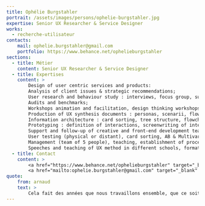 ```yaml
---
title: Ophélie Burgstahler
portrait: /assets/images/persons/ophelie-burgstahler.jpg
expertise: Senior UX Researcher & Service Designer
works:
  - recherche-utilisateur
contacts:
    mail: ophelie.burgstahler@gmail.com
    portfolio: https://www.behance.net/ophelieburgstahler
sections:
  - title: Métier
    content: Senior UX Researcher & Service Designer
  - title: Expertises
    content: >
        Design of user centric services and products:
        Analysis of client issues & strategic recommendations;
        User research and behaviour study : interviews, focus group, surveys, field studies, user testing;
        Audits and benchmarks;
        Workshops animation and facilitation, design thinking workshops and sprint design;
        Production of UX synthesis documents : personas, scenarii, flows and journeys, experience map, affinity diagrams;
        Information architecture : card sorting, tree structure, flowcharts, user flows;
        Prototyping : definition of interactions, screenwriting of interfaces, storyboards, zonings, wireframes, interactive prototype, sketching;
        Support and follow-up of creative and front-end development teams;
        User testing (physical or distant), card sorting, AB & Multivariate testing;
        Management (team of 5 people), teaching, establishment of processes & methods;
        Speeches and teaching of UX method in different schools, formations or organizations
  - title: Contact
    content: >
        <a href="https://www.behance.net/ophelieburgstahler" target="_blank" rel="noreferrer">Portfolio</a> –
        <a href="mailto:ophelie.burgstahler@gmail.com" target="_blank" rel="noreferrer">Mail</a>
quote:
    from: arnaud
    text: >
        Cela fait des années que nous travaillons ensemble, que ce soit pour des projets clients ou avec nos étudiants MMI à Bordeaux. Ophélie est une grande professionnelle et un rayon de soleil !
---
```

